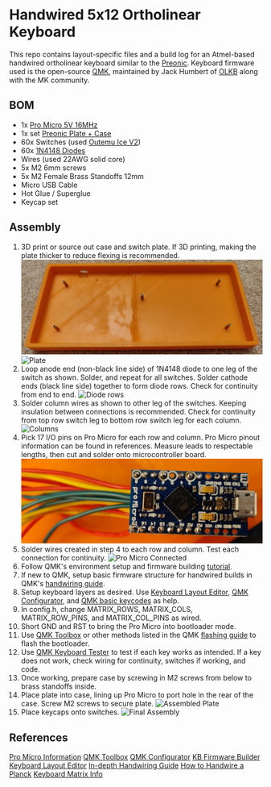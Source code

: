 # Handwired 5x12 Ortholinear Keyboard

This repo contains layout-specific files and a build log for an Atmel-based handwired ortholinear keyboard similar to the [Preonic](https://drop.com/buy/preonic-mechanical-keyboard). Keyboard firmware used is the open-source [QMK](https://qmk.fm/), maintained by Jack Humbert of [OLKB](https://olkb.com/) along with the MK community.  

## BOM
* 1x [Pro Micro 5V 16MHz](https://www.amazon.com/KeeYees-ATmega32U4-Development-Microcontroller-Bootloader/dp/B07FXCTVQP)
* 1x set [Preonic Plate + Case](https://github.com/olkb/olkb_parts/tree/master/preonic)
* 60x Switches (used [Outemu Ice V2](https://mehkee.com/collections/switches-and-parts/products/outemu-v2-ice-switches?variant=31136134234177))
* 60x [1N4148 Diodes](https://www.mouser.com/ProductDetail/ON-Semiconductor-Fairchild/1N4148?qs=i4Fj9T%2FoRm8RMUhj5DeFQg%3D%3D)
* Wires (used 22AWG solid core)
* 5x M2 6mm screws
* 5x M2 Female Brass Standoffs 12mm
* Micro USB Cable
* Hot Glue / Superglue
* Keycap set

## Assembly
1. 3D print or source out case and switch plate. If 3D printing, making the plate thicker to reduce flexing is recommended.  
![Case](/images/case.jpg) ![Plate](/images/plate.jpg)  
2. Loop anode end (non-black line side) of 1N4148 diode to one leg of the switch as shown. Solder, and repeat for all switches. Solder cathode ends (black line side) together to form diode rows. Check for continuity from end to end.
![Diode rows](/images/dioderows.jpg)  
3. Solder column wires as shown to other leg of the switches. Keeping insulation between connections is recommended. Check for continuity from top row switch leg to bottom row switch leg for each column.
![Columns](/images/cols.jpg)  
4. Pick 17 I/O pins on Pro Micro for each row and column. Pro Micro pinout information can be found in references. Measure leads to respectable lengths, then cut and solder onto microcontroller board.
![Pro Micro](/images/promicro.jpg)  
5. Solder wires created in step 4 to each row and column. Test each connection for continuity.
![Pro Micro Connected](/images/promicro_rowcol.jpg)  
6. Follow QMK's environment setup and firmware building [tutorial](https://beta.docs.qmk.fm/tutorial/newbs).
7. If new to QMK, setup basic firmware structure for handwired builds in QMK's [handwiring guide](https://beta.docs.qmk.fm/using-qmk/guides/keyboard-building/hand_wire#getting-some-basic-firmware-set-up).
8. Setup keyboard layers as desired. Use [Keyboard Layout Editor](http://www.keyboard-layout-editor.com/#/), [QMK Configurator](https://config.qmk.fm/#/1upkeyboards/1up60hse/LAYOUT_60_ansi), and [QMK basic keycodes](https://beta.docs.qmk.fm/using-qmk/simple-keycodes/keycodes_basic) as help.
9. In config.h, change MATRIX_ROWS, MATRIX_COLS, MATRIX_ROW_PINS, and MATRIX_COL_PINS as wired.
10. Short GND and RST to bring the Pro Micro into bootloader mode.
11. Use [QMK Toolbox](https://qmk.fm/toolbox/) or other methods listed in the QMK [flashing guide](https://beta.docs.qmk.fm/using-qmk/guides/flashing/flashing) to flash the bootloader.
12. Use [QMK Keyboard Tester](https://config.qmk.fm/#/test) to test if each key works as intended. If a key does not work, check wiring for continuity, switches if working, and code.
13. Once working, prepare case by screwing in M2 screws from below to brass standoffs inside.
14. Place plate into case, lining up Pro Micro to port hole in the rear of the case. Screw M2 screws to secure plate.
![Assembled Plate](/images/assembleplate.jpg)  
15. Place keycaps onto switches.
![Final Assembly](/images/finalassembly.jpg)  

## References
[Pro Micro Information](https://deskthority.net/wiki/Arduino_Pro_Micro)
[QMK Toolbox](https://qmk.fm/toolbox/)
[QMK Configurator](https://config.qmk.fm/#/1upkeyboards/1up60hse/LAYOUT_60_ansi)
[KB Firmware Builder](https://kbfirmware.com/)
[Keyboard Layout Editor](http://www.keyboard-layout-editor.com/#/)
[In-depth Handwiring Guide](https://imgur.com/a/qcgdF)
[How to Handwire a Planck](https://blog.roastpotatoes.co/guide/2015/11/04/how-to-handwire-a-planck/)
[Keyboard Matrix Info](https://beta.docs.qmk.fm/developing-qmk/for-a-deeper-understanding/how_a_matrix_works)
